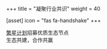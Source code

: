 +++
title = "凝聚行业共识"
weight = 40

[asset]
  icon = "fas fa-handshake"
+++

[繁星计划](/star-plan/)招募优质生态节点<br/>
生态共建，合作共赢<br/>

